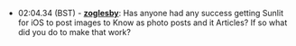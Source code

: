 * <a id="02:04.34">02:04.34 (BST)</a> - __[zoglesby](https://github.com/zoglesby)__: Has anyone had any success getting Sunlit for iOS to post images to Know as photo posts and it Articles? If so what did you do to make that work?
